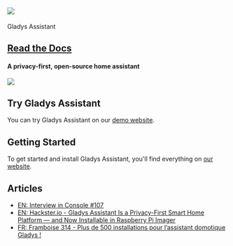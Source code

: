 # [![](https://camo.githubusercontent.com/b344c2958123d48c50b994207ea6ed266b77c01646437bf3b607f14787cbedb8/68747470733a2f2f676c61647973617373697374616e742e636f6d2f656e2f696d672f65787465726e616c2f6769746875622d676c616479732d6c6f676f2e706e67)](https://camo.githubusercontent.com/b344c2958123d48c50b994207ea6ed266b77c01646437bf3b607f14787cbedb8/68747470733a2f2f676c61647973617373697374616e742e636f6d2f656e2f696d672f65787465726e616c2f6769746875622d676c616479732d6c6f676f2e706e67)  
Gladys Assistant

## [Read the Docs](https://gladysassistant.com/docs/)

#### [](https://github.com/gladysassistant/gladys#a-privacy-first-open-source-home-assistant)A privacy-first, open-source home assistant

[![](https://camo.githubusercontent.com/c4388e78ec975567952f6587b8f6171be7b8d716c558396afa4622354ab816d5/68747470733a2f2f676c61647973617373697374616e742e636f6d2f656e2f696d672f65787465726e616c2f6769746875622d676c616479732d342d6d6f636b7570732d646576696365732e6a7067)](https://camo.githubusercontent.com/c4388e78ec975567952f6587b8f6171be7b8d716c558396afa4622354ab816d5/68747470733a2f2f676c61647973617373697374616e742e636f6d2f656e2f696d672f65787465726e616c2f6769746875622d676c616479732d342d6d6f636b7570732d646576696365732e6a7067)

## [](https://github.com/gladysassistant/gladys#try-gladys-assistant)Try Gladys Assistant

You can try Gladys Assistant on our [demo website](https://demo.gladysassistant.com).

## [](https://github.com/gladysassistant/gladys#getting-started)Getting Started

To get started and install Gladys Assistant, you'll find everything on [our website](https://gladysassistant.com).

## [](https://github.com/gladysassistant/gladys#articles)Articles

-   [EN: Interview in Console #107](https://console.substack.com/p/console-104)
-   [EN: Hackster.io - Gladys Assistant Is a Privacy-First Smart Home Platform — and Now Installable in Raspberry Pi Imager](https://www.hackster.io/news/gladys-assistant-is-a-privacy-first-smart-home-platform-and-now-installable-in-raspberry-pi-imager-4a84d5559c63)
-   [FR: Framboise 314 - Plus de 500 installations pour l’assistant domotique Gladys !](https://www.framboise314.fr/plus-de-500-installation-pour-lassistant-domotique-gladys/)